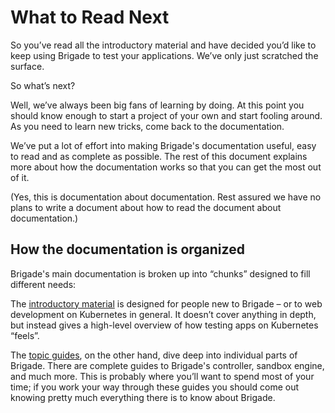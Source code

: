 # What to Read Next

So you’ve read all the introductory material and have decided you’d like to keep using Brigade to test your applications. We’ve only just scratched the surface.

So what’s next?

Well, we’ve always been big fans of learning by doing. At this point you should know enough to start a project of your own and start fooling around. As you need to learn new tricks, come back to the documentation.

We’ve put a lot of effort into making Brigade's documentation useful, easy to read and as complete as possible. The rest of this document explains more about how the documentation works so that you can get the most out of it.

(Yes, this is documentation about documentation. Rest assured we have no plans to write a document about how to read the document about documentation.)

## How the documentation is organized

Brigade's main documentation is broken up into “chunks” designed to fill different needs:

The [introductory material][] is designed for people new to Brigade – or to web development on Kubernetes in general. It doesn’t cover anything in depth, but instead gives a high-level overview of how testing apps on Kubernetes “feels”.

The [topic guides][topics], on the other hand, dive deep into individual parts of Brigade. There are complete guides to Brigade's controller, sandbox engine, and much more. This is probably where you’ll want to spend most of your time; if you work your way through these guides you should come out knowing pretty much everything there is to know about Brigade.

[introductory material]: index.md
[topics]: ../topics/index.md
